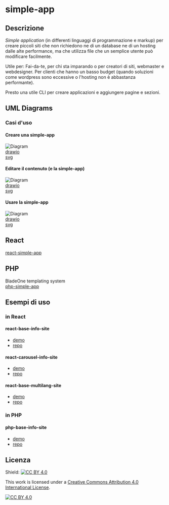 # simple-app  


## Descrizione

*Simple application* (in differenti linguaggi di programmazione e markup) per creare piccoli siti che non richiedono ne di un database ne di un hosting dalle alte performance, ma che utilizza file che un semplice utente può modificare facilmente.  
  
Utile per: Fai-da-te, per chi sta imparando o per creatori di siti, webmaster e webdesigner. Per clienti che hanno un basso budget (quando soluzioni come wordpress sono eccessive o l'hosting non è abbastanza performante).  

Presto una utile CLI per creare applicazioni e aggiungere pagine e sezioni.


## UML Diagrams  

### Casi d'uso

#### Creare una simple-app
![Diagram](https://github.com/simple-app-organization/simple-app/blob/develop/Project/Diagrams/simple-app-create-UseCaseDiagram.svg)  
[drawio](https://github.com/simple-app-organization/simple-app/blob/develop/Project/Diagrams/simple-app-create-UseCaseDiagram.drawio)  
[svg](https://github.com/simple-app-organization/simple-app/blob/develop/Project/Diagrams/simple-app-create-UseCaseDiagram.svg)  

#### Editare il contenuto (e la simple-app)
![Diagram](https://github.com/simple-app-organization/simple-app/blob/develop/Project/Diagrams/simple-app-edit-UseCaseDiagram.svg)  
[drawio](https://github.com/simple-app-organization/simple-app/blob/develop/Project/Diagrams/simple-app-edit-UseCaseDiagram.drawio)  
[svg](https://github.com/simple-app-organization/simple-app/blob/develop/Project/Diagrams/simple-app-edit-UseCaseDiagram.svg)  

#### Usare la simple-app
![Diagram](https://github.com/simple-app-organization/simple-app/blob/develop/Project/Diagrams/simple-app-use-UseCaseDiagram.svg)  
[drawio](https://github.com/simple-app-organization/simple-app/blob/develop/Project/Diagrams/simple-app-use-UseCaseDiagram.drawio)  
[svg](https://github.com/simple-app-organization/simple-app/blob/develop/Project/Diagrams/simple-app-use-UseCaseDiagram.svg)  

  
## React  
[react-simple-app](https://github.com/simple-app-organization/react-simple-app)

## PHP  
BladeOne templating system  
[php-simple-app](https://github.com/simple-app-organization/php-simple-app)  

## Esempi di uso  

### in React  

#### react-base-info-site
- [demo](http://magicianred.altervista.org/gigs/react-base-info-site) 
- [repo](https://github.com/Magicianred/react-base-info-site)  

#### react-carousel-info-site
- [demo](http://magicianred.altervista.org/gigs/react-carousel-info-site/)
- [repo](https://github.com/Magicianred/react-carousel-info-site)

#### react-base-multilang-site
- [demo](http://magicianred.altervista.org/gigs/react-base-multilang-site/)
- [repo](https://github.com/Magicianred/react-base-multilang-site)

### in PHP  

#### php-base-info-site
- [demo](http://magicianred.altervista.org/gigs/php-base-info-site/)
- [repo](https://github.com/Magicianred/php-base-info-site)


## Licenza

Shield: [![CC BY 4.0][cc-by-shield]][cc-by]

This work is licensed under a
[Creative Commons Attribution 4.0 International License][cc-by].

[![CC BY 4.0][cc-by-image]][cc-by]

[cc-by]: http://creativecommons.org/licenses/by/4.0/
[cc-by-image]: https://i.creativecommons.org/l/by/4.0/88x31.png
[cc-by-shield]: https://img.shields.io/badge/License-CC%20BY%204.0-lightgrey.svg

